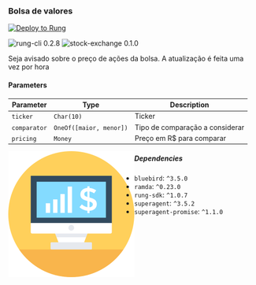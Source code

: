 ### Bolsa de valores



[![Deploy to Rung](https://i.imgur.com/uijt57R.png)](https://app.rung.com.br/integration/stock-exchange/customize)

![rung-cli 0.2.8](https://img.shields.io/badge/rung--cli-0.2.8-blue.svg?style=flat-square)
![stock-exchange 0.1.0](https://img.shields.io/badge/stock--exchange-0.1.0-green.svg?style=flat-square)

Seja avisado sobre o preço de ações da bolsa. A atualização é feita uma vez por hora

#### Parameters

|Parameter | Type | Description |
|----------|------|-------------|
| `ticker` | `Char(10)` | Ticker |
| `comparator` | `OneOf([maior, menor])` | Tipo de comparação a considerar |
| `pricing` | `Money` | Preço em R$ para comparar |

<img align="left" width="256" src="./icon.png" />

##### Dependencies

- `bluebird`: `^3.5.0`
- `ramda`: `^0.23.0`
- `rung-sdk`: `^1.0.7`
- `superagent`: `^3.5.2`
- `superagent-promise`: `^1.1.0`
